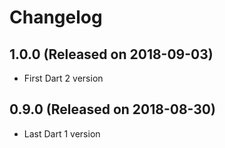 # Changelog

## 1.0.0 (Released on 2018-09-03)

- First Dart 2 version

## 0.9.0 (Released on 2018-08-30)

- Last Dart 1 version